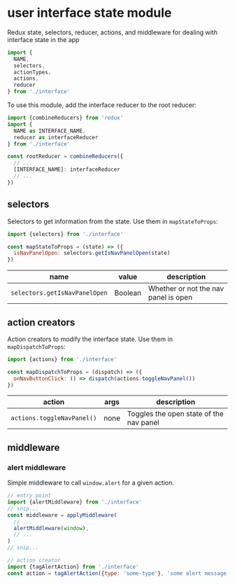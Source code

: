 # user interface state module

Redux state, selectors, reducer, actions, and middleware for dealing with interface state in the app

``` js
import {
  NAME,
  selectors,
  actionTypes,
  actions,
  reducer
} from './interface'
```

To use this module, add the interface reducer to the root reducer:

``` js
import {combineReducers} from 'redux'
import {
  NAME as INTERFACE_NAME,
  reducer as interfaceReducer
} from './interface'

const rootReducer = combineReducers({
  // ...
  [INTERFACE_NAME]: interfaceReducer
  // ...
})
```

## selectors

Selectors to get information from the state. Use them in `mapStateToProps`:

``` js
import {selectors} from './interface'

const mapStateToProps = (state) => ({
  isNavPanelOpen: selectors.getIsNavPanelOpen(state)
})
```

name                          | value   | description
------------------------------|---------|-------------------------------------
`selectors.getIsNavPanelOpen` | Boolean | Whether or not the nav panel is open

## action creators

Action creators to modify the interface state. Use them in `mapDispatchToProps`:

``` js
import {actions} from './interface'

const mapDispatchToProps = (dispatch) => ({
  onNavButtonClick: () => dispatch(actions.toggleNavPanel())
})
```

action                     | args | description
---------------------------|------|-----------------------------------------
`actions.toggleNavPanel()` | none | Toggles the open state of the nav panel

## middleware

### alert middleware

Simple middleware to call `window.alert` for a given action.

```js
// entry point
import {alertMiddleware} from './interface'
// snip...
const middleware = applyMiddleware(
  // ...
  alertMiddleware(window),
  // ...
)
// snip...

// action creator
import {tagAlertAction} from './interface'
const action = tagAlertAction({type: 'some-type'}, 'some alert message')
```
